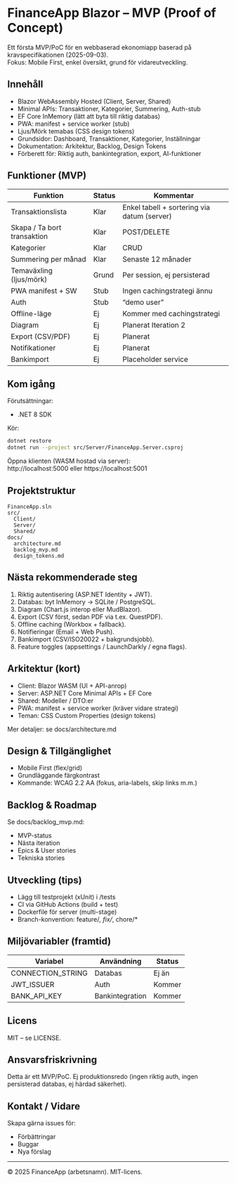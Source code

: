 # FinanceApp Blazor – MVP (Proof of Concept)

Ett första MVP/PoC för en webbaserad ekonomiapp baserad på kravspecifikationen (2025-09-03).  
Fokus: Mobile First, enkel översikt, grund för vidareutveckling.

## Innehåll
- Blazor WebAssembly Hosted (Client, Server, Shared)
- Minimal APIs: Transaktioner, Kategorier, Summering, Auth-stub
- EF Core InMemory (lätt att byta till riktig databas)
- PWA: manifest + service worker (stub)
- Ljus/Mörk temabas (CSS design tokens)
- Grundsidor: Dashboard, Transaktioner, Kategorier, Inställningar
- Dokumentation: Arkitektur, Backlog, Design Tokens
- Förberett för: Riktig auth, bankintegration, export, AI-funktioner

## Funktioner (MVP)

| Funktion | Status | Kommentar |
|----------|--------|-----------|
| Transaktionslista | Klar | Enkel tabell + sortering via datum (server) |
| Skapa / Ta bort transaktion | Klar | POST/DELETE |
| Kategorier | Klar | CRUD |
| Summering per månad | Klar | Senaste 12 månader |
| Temaväxling (ljus/mörk) | Grund | Per session, ej persisterad |
| PWA manifest + SW | Stub | Ingen cachingstrategi ännu |
| Auth | Stub | “demo user” |
| Offline-läge | Ej | Kommer med cachingstrategi |
| Diagram | Ej | Planerat Iteration 2 |
| Export (CSV/PDF) | Ej | Planerat |
| Notifikationer | Ej | Planerat |
| Bankimport | Ej | Placeholder service |

## Kom igång

Förutsättningar:
- .NET 8 SDK

Kör:
```bash
dotnet restore
dotnet run --project src/Server/FinanceApp.Server.csproj
```
Öppna klienten (WASM hostad via server):  
http://localhost:5000 eller https://localhost:5001

## Projektstruktur
```
FinanceApp.sln
src/
  Client/
  Server/
  Shared/
docs/
  architecture.md
  backlog_mvp.md
  design_tokens.md
```

## Nästa rekommenderade steg
1. Riktig autentisering (ASP.NET Identity + JWT).
2. Databas: byt InMemory → SQLite / PostgreSQL.
3. Diagram (Chart.js interop eller MudBlazor).
4. Export (CSV först, sedan PDF via t.ex. QuestPDF).
5. Offline caching (Workbox + fallback).
6. Notifieringar (Email + Web Push).
7. Bankimport (CSV/ISO20022 + bakgrundsjobb).
8. Feature toggles (appsettings / LaunchDarkly / egna flags).

## Arkitektur (kort)
- Client: Blazor WASM (UI + API-anrop)
- Server: ASP.NET Core Minimal APIs + EF Core
- Shared: Modeller / DTO:er
- PWA: manifest + service worker (kräver vidare strategi)
- Teman: CSS Custom Properties (design tokens)

Mer detaljer: se docs/architecture.md

## Design & Tillgänglighet
- Mobile First (flex/grid)
- Grundläggande färgkontrast
- Kommande: WCAG 2.2 AA (fokus, aria-labels, skip links m.m.)

## Backlog & Roadmap
Se docs/backlog_mvp.md:
- MVP-status
- Nästa iteration
- Epics & User stories
- Tekniska stories

## Utveckling (tips)
- Lägg till testprojekt (xUnit) i /tests
- CI via GitHub Actions (build + test)
- Dockerfile för server (multi-stage)
- Branch-konvention: feature/*, fix/*, chore/*

## Miljövariabler (framtid)

| Variabel | Användning | Status |
|----------|------------|--------|
| CONNECTION_STRING | Databas | Ej än |
| JWT_ISSUER | Auth | Kommer |
| BANK_API_KEY | Bankintegration | Kommer |

## Licens
MIT – se LICENSE.

## Ansvarsfriskrivning
Detta är ett MVP/PoC. Ej produktionsredo (ingen riktig auth, ingen persisterad databas, ej härdad säkerhet).

## Kontakt / Vidare
Skapa gärna issues för:
- Förbättringar
- Buggar
- Nya förslag

---
© 2025 FinanceApp (arbetsnamn). MIT-licens.